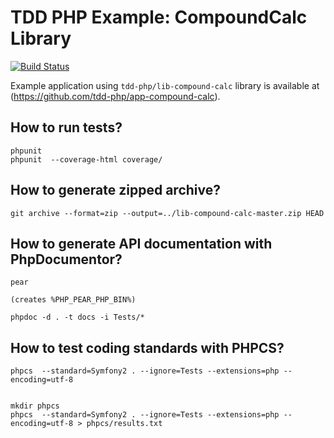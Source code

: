 TDD PHP Example: CompoundCalc Library
=====================================

[![Build Status](https://secure.travis-ci.org/tdd-php/lib-compound-calc.png?branch=master)](http://travis-ci.org/tdd-php/lib-compound-calc)

Example application using `tdd-php/lib-compound-calc` library
is available at (https://github.com/tdd-php/app-compound-calc).

How to run tests?
-----------------

    phpunit
    phpunit  --coverage-html coverage/


How to generate zipped archive?
-------------------------------

    git archive --format=zip --output=../lib-compound-calc-master.zip HEAD


How to generate API documentation with PhpDocumentor?
-----------------------------------------------------

    pear

    (creates %PHP_PEAR_PHP_BIN%)

    phpdoc -d . -t docs -i Tests/*


How to test coding standards with PHPCS?
----------------------------------------

    phpcs  --standard=Symfony2 . --ignore=Tests --extensions=php --encoding=utf-8


    mkdir phpcs
    phpcs  --standard=Symfony2 . --ignore=Tests --extensions=php --encoding=utf-8 > phpcs/results.txt


